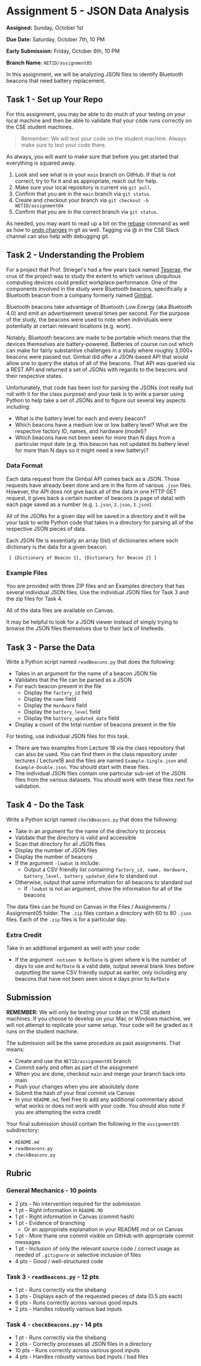 # Assignment 5 - JSON Data Analysis

**Assigned:** Sunday, October 1st

**Due Date**: Saturday, October 7th, 10 PM

**Early Submission:** Friday, October 6th, 10 PM

**Branch Name**: `NETID/assignment05`

In this assignment, we will be analyzing JSON files to identify Bluetooth beacons that need battery replacement.

## Task 1 - Set up Your Repo

For this assignment, you may be able to do much of your testing on your local machine and then be able to validate that your code runs correctly on the CSE student machines.   

> Remember: We will test your code on the student machine.  Always make sure to test your code there.  

As always, you will want to make sure that before you get started that everything is squared away.  

1. Look and see what is in your `main` branch on GitHub.  If that is not correct, try to fix it and as appropriate, reach out for help.  
2. Make sure your local repository is current via `git pull`.  
3. Confirm that you are in the `main` branch via `git status`.
4. Create and checkout your branch via `git checkout -b NETID/assignment04`
5. Confirm that you are in the correct branch via `git status`.

As needed, you may want to read up a bit on the [rebase](https://www.atlassian.com/git/tutorials/rewriting-history/git-rebase) command as well as how to [undo changes](https://www.atlassian.com/git/tutorials/undoing-changes) in git as well. Tagging via @ in the CSE Slack channel can also help with debugging git.    

## Task 2 - Understanding the Problem

For a project that Prof. Striegel's had a few years back named [Teserae](https://tesserae.nd.edu), the crux of the project was to study the extent to which various ubiquitous computing devices could predict workplace performance. One of the components involved in the study were Bluetooth beacons, specifically a Bluetooth beacon from a company formerly named [Gimbal](https://infillion.com/commerce/beacons/).  

Bluetooth beacons take advantage of Bluetooth Low Energy (aka Bluetooth 4.0) and emit an advertisement several times per second.  For the purpose of the study, the beacons were used to note when individuals were potentially at certain relevant locations (e.g. work).  

Notably, Bluetooth beacons are made to be portable which means that the devices themselves are battery-powered.  Batteries of course run out which can make for fairly substantive challenges in a study where roughly 3,000+ beacons were passed out.  Gimbal did offer a JSON-based API that would allow one to query the status of all of the beacons.  That API was queried via a REST API and returned a set of JSONs with regards to the beacons and their respective states.

Unfortunately, that code has been lost for parsing the JSONs (not really but roll with it for the class purpose) and your task is to write a parser using Python to help take a set of JSONs and to figure out several key aspects including:

* What is the battery level for each and every beacon?
* Which beacons have a medium low or low battery level?  What are the respective factory ID, names, and hardware (model)?
* Which beacons have not been seen for more than N days from a particular input date (e.g. this beacon has not updated its battery level for more than N days so it might need a new battery)?

### Data Format

Each data request from the Gimbal API comes back as a JSON.  Those requests have already been done and are in the form of various `.json` files.  However, the API does not give back all of the data in one HTTP GET request, it gives back a certain number of beacons (a page of data) with each page saved as a number (e.g. `1.json`, `2.json`, `3.json`).  

All of the JSONs for a given day will be saved in a directory and it will be your task to write Python code that takes in a directory for parsing all of the respective JSON pieces of data.  

Each JSON file is essentially an array (list) of dictionaries where each dictionary is the data for a given beacon.  

` [ {Dictionary of Beacon 1}, {Dictionary for Beacon 2} ]`

### Example Files

You are provided with three ZIP files and an Examples directory that has several individual JSON files.  Use the individual JSON files for Task 3 and the zip files for Task 4.

All of the data files are available on Canvas.  

It may be helpful to look for a JSON viewer instead of simply trying to browse the JSON files themselves due to their lack of linefeeds.  

## Task 3 - Parse the Data

Write a Python script named `readBeacons.py` that does the following:

* Takes in an argument for the name of a beacon JSON file
* Validates that the file can be parsed as a JSON
* For each beacon present in the file
   * Display the `factory_id` field
   * Display the `name` field
   * Display the `Hardware` field
   * Display the `battery_level` field
   * Display the `battery_updated_date` field
* Display a count of the total number of beacons present in the file   

For testing, use individual JSON files for this task.

* There are two examples from Lecture 18 via the class repository that can also be used. You can find them in the class repository under lectures / Lecture18 and the files are named `Example-Single.json` and `Example-Double.json`.  You should start with these files.       
* The individual JSON files contain one particular sub-set of the JSON files from the various datasets.  You should work with these files next for validation.
 
## Task 4 - Do the Task

Write a Python script named `checkBeacons.py` that does the following:

* Take in an argument for the name of the directory to process
* Validate that the directory is valid and accessible
* Scan that directory for all JSON files
* Display the number of JSON files
* Display the number of beacons
* If the argument `-lowbat` is include:
  * Output a CSV friendly list containing `factory_id, name, Hardware, battery_level, battery_updated_date` to standard out
* Otherwise, output that same information for all beacons to standard out
   * If `-lowbat` is not an argument, show the information for all of the beacons 

The data files can be found on Canvas in the Files / Assignments / Assignment05 folder.  The `.zip` files contain a directory with 60 to 80 `.json` files.  Each of the `.zip` files is for a particular day.

### Extra Credit

Take in an additional argument as well with your code:

* If the argument `-notseen N RefDate` is given where `N` is the number of days to use and `RefDate` is a valid date, output several blank lines before outputting the same CSV friendly output as earlier, only including any beacons that have not been seen since `N` days prior to `RefDate`

## Submission

**REMEMBER:** We will only be testing your code on the CSE student machines.  If you choose to develop on your Mac or Windows machine, we will not attempt to replicate your same setup.  Your code will be graded as it runs on the student machine.  

The submission will be the same procedure as past assignments.  That means:

* Create and use the `NETID/assignment05` branch
* Commit early and often as part of the assignment
* When you are done, checkout `main` and merge your branch back into main
* Push your changes when you are absolutely done
* Submit the hash of your final commit via Canvas
* In your `README.md`, feel free to add any additional commentary about what works or does not work with your code. You should also note if you are attempting the extra credit

Your final submission should contain the following in the `assignment05` subdirectory:

* `README.md`
* `readBeacons.py`
* `checkBeacons.py`

## Rubric  

### General Mechanics - 10 points

* 2 pts - No intervention required for the submission
* 1 pt - Right information in `README.MD`
* 1 pt - Right information in Canvas (commit hash)
* 1 pt - Evidence of branching
   * Or an appropriate explanation in your README.md or on Canvas 
* 1 pt - More thane one commit visible on GitHub with appropriate commit messages
* 1 pt - Inclusion of only the relevant source code / correct usage as needed of `.gitignore` or selective inclusion of files
* 4 pts - Good / well-structured code

### Task 3 - `readBeacons.py` - 12 pts

* 1 pt - Runs correctly via the shebang
* 3 pts - Displays each of the requested pieces of data (0.5 pts each)
* 6 pts - Runs correctly across various good inputs
* 2 pts - Handles robustly various bad inputs

### Task 4 - `checkBeacons.py` - 14 pts

* 1 pt - Runs correctly via the shebang
* 2 pts - Correctly processes all JSON files in a directory
* 10 pts - Runs correctly across various good inputs
* 4 pts - Handles robustly various bad inputs / bad files
 